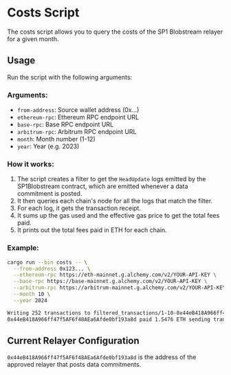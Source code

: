 # Costs Script

The costs script allows you to query the costs of the SP1 Blobstream relayer for a given month.

## Usage

Run the script with the following arguments:

### Arguments:
- `from-address`: Source wallet address (0x...)
- `ethereum-rpc`: Ethereum RPC endpoint URL 
- `base-rpc`: Base RPC endpoint URL
- `arbitrum-rpc`: Arbitrum RPC endpoint URL
- `month`: Month number (1-12)
- `year`: Year (e.g. 2023)

### How it works:

1. The script creates a filter to get the `HeadUpdate` logs emitted by the SP1Blobstream contract, which
are emitted whenever a data commitment is posted.
2. It then queries each chain's node for all the logs that match the filter.
3. For each log, it gets the transaction receipt.
4. It sums up the gas used and the effective gas price to get the total fees paid.
5. It prints out the total fees paid in ETH for each chain.

### Example:

```bash
cargo run --bin costs -- \
  --from-address 0x123... \
  --ethereum-rpc https://eth-mainnet.g.alchemy.com/v2/YOUR-API-KEY \
  --base-rpc https://base-mainnet.g.alchemy.com/v2/YOUR-API-KEY \
  --arbitrum-rpc https://arbitrum-mainnet.g.alchemy.com/v2/YOUR-API-KEY \
  --month 10 \
  --year 2024
```

```bash
Writing 252 transactions to filtered_transactions/1-10-0x44eB418A966ff47f5AF6f48AEa6Afde0bf193a8d-0x7Cf3876F681Dbb6EdA8f6FfC45D66B996Df08fAe.csv
0x44eB418A966ff47f5AF6f48AEa6Afde0bf193a8d paid 1.5476 ETH sending transactions to 0x7Cf3876F681Dbb6EdA8f6FfC45D66B996Df08fAe during month 10
```

## Current Relayer Configuration

`0x44eB418A966ff47f5AF6f48AEa6Afde0bf193a8d` is the address of the approved relayer that posts data commitments.




